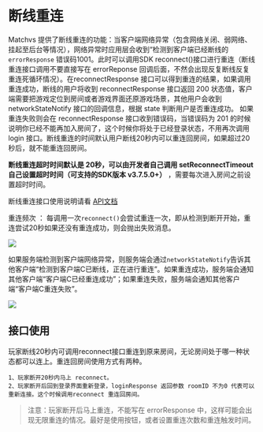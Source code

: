 # 断线重连

Matchvs 提供了断线重连的功能：当客户端网络异常（包含网络关闭、弱网络、挂起至后台等情况），网络异常时应用层会收到“检测到客户端已经断线的`errorResponse` 错误码1001。此时可以调用SDK reconnect()接口进行重连（断线重连接口调用不要直接写在 errorReponse 回调后面，不然会出现反复断线反复重连死循环情况）。在reconnectResponse 接口可以得到重连的结果，如果调用重连成功，断线的用户将收到 reconnectResponse 接口返回 200 状态值，客户端需要把游戏定位到房间或者游戏界面还原游戏场景，其他用户会收到 networkStateNotify 接口的回调信息，根据 state 判断用户是否重连成功。 如果重连失败则会在 reconnectResponse 接口收到错误码，当错误码为 201 的时候说明你已经不能再加入房间了，这个时候你将处于已经登录状态，不用再次调用 login 接口。断线重连的时间默认用户断线20秒内可以重连回房间，如果超过20秒后，就不能重连回房间。



**断线重连超时时间默认是 20秒，可以由开发者自己调用 setReconnectTimeout 自己设置超时时间（可支持的SDK版本 v3.7.5.0+）** ，需要每次进入房间之前设置超时时间。

断线重连接口使用说明请看 [API文档](http://www.matchvs.com/service?page=JavaScript) 




重连频次 ： 每调用一次`reconnect()`会尝试重连一次，即从检测到断开开始，重连尝试20秒如果还没有重连成功，则会抛出失败消息。



![](http://imgs.matchvs.com/static/reconnect4.png)  



如果服务端检测到客户端网络异常，则服务端会通过`networkStateNotify`告诉其他客户端“检测到客户端C已断线，正在进行重连”。如果重连成功，服务端会通知其他客户端“客户端C已经重连成功”；如果重连失败，服务端会通知其他客户端“客户端C重连失败”。

![](http://imgs.matchvs.com/static/reconnect2.png)

## 接口使用

玩家断线20秒内可调用reconnect接口重连到原来房间，无论房间处于哪一种状态都可以连上。重连回房间使用方式有两种。

```
1、玩家断开20秒内马上 reconnect。
2、玩家断开后回到登录界面重新登录，loginResponse 返回参数 roomID 不为0 代表可以重新连接。这个时候调用reconnect 重连回房间。
```

> 注意：玩家断开后马上重连，不能写在 errorResponse 中，这样可能会出现无限重连的情况。最好是使用按钮，或者设置重连次数和重连触发时间。





